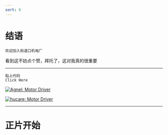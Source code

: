 ```yaml
---
sort: 6
---
```


# 结语

```
欢迎加入街道口机电厂
```

看到这不妨点个赞，拜托了，这对我真的很重要

---

```tip
贴上代码
Click Here
```

[![Agnel: Motor Driver](https://img.shields.io/badge/Agnel-motor%20driver-blue)](http://www.github.com/Agnel-Wang/MotorProj)

[![hucare: Motor Driver](https://img.shields.io/badge/%E5%8F%AE%E5%92%9A%E8%9B%8B-MotorPro-blue)](http://www.github.com/hucare233)

---

# 正片开始
